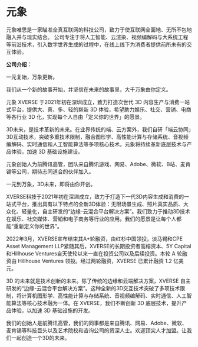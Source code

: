 # 元象


元象唯思是一家瞄准全真互联网的科技公司，致力于使互联网全面地、无所不包地融入并与现实结合。 公司专注于将人工智能、云渲染、视频编解码与大系统工程等前沿技术，引入数字世界生成的过程中，在线上线下为消费者提供前所未有的交互体验。

**公司介绍：**

一元复始，万象更新。

我们从一个新的故事开始，并坚信在未来的故事里，大千万象由你定义。

元象 XVERSE 于2021年初在深圳成立，致力打造次世代 3D 内容生产与消费一站式平台，提供大、真、多、轻的崭新 3D 体验，希望助力娱乐、社交、营销、电商等各行业 3D 化，实现每个人自由「定义你的世界」的愿景。

3D未来，是技术革新的未来。在业界传统的端、云方案外，我们自研「端云协同」3D互动技术，突破多重技术限制，融合图形学、高性能计算与存储系统、音视频编解码、实时通信和人工智能算法等多项核心技术。元象将持续革新底层技术与产品体验，加速 3D 基础设施建设。

元象创始人为前腾讯高管，团队来自腾讯游戏、网易、Adobe、微软、B站、麦肯锡等公司，期待志同道合的伙伴加入。

一元到万象，3D未来，即将由你开创。

XVERSE科技于2021年初在深圳成立，致力于打造下一代3D内容生成和消费的一站式平台，推出具有以下特点的全新3D体验：无限场景生成、照片真实品质、大众化、轻量化，自主研发的“边缘-云混合平台解决方案”。我们致力于推动3D技术在娱乐、社交媒体、营销和电子商务等行业的应用。我们的愿景是让每个人都能“重新定义你的世界”。

2022年3月，XVERSE宣布结束其A+轮融资，由红杉中国领投，淡马锡和CPE Asset Management LLP紧随其后，XVERSE的长期投资者高榕资本、5Y Capital和Hillhouse Ventures自天使轮以来一直在投资公司以及后续投资。本轮 A 轮融资由 Hillhouse Ventures 领投。经过两轮融资，XVERSE 已累计融资 1.2 亿美元。

3D 的未来就是技术创新的未来。除了传统的边缘和云端解决方案，XVERSE 自主研发的“边缘-云混合平台解决方案”。这种全新的3D交互技术突破了多项技术限制，将计算机图形学、高性能计算与存储系统、音视频编解码、实时通信、人工智能算法等核心技术融为一体。在 XVERSE，我们不断创新 3D 底层技术，提升产品体验，以加速 3D 基础设施的开发。

我们的创始人是前腾讯高管，我们的同事都是来自腾讯、网易、Adobe、微软、麦肯锡等科技巨头以及艺术院校和咨询公司的资深人士。欢迎顶尖人才加盟。让我们一起创造一个3D的未来。
